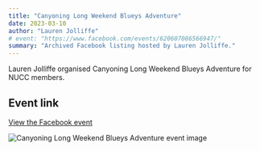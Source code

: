 ```yaml
---
title: "Canyoning Long Weekend Blueys Adventure"
date: 2023-03-10
author: "Lauren Jolliffe"
# event: "https://www.facebook.com/events/620607086566947/"
summary: "Archived Facebook listing hosted by Lauren Jolliffe."
---
```

Lauren Jolliffe organised Canyoning Long Weekend Blueys Adventure for NUCC members.

## Event link

[View the Facebook event](https://www.facebook.com/events/620607086566947/)

![Canyoning Long Weekend Blueys Adventure event image](/trip/event-images/20230310_canyoning_long_weekend_blueys_adventure.jpg)
